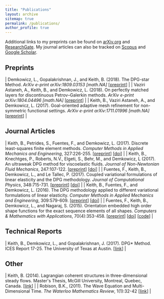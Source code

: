 ```yaml
---
title: "Publications"
layout: archive
sitemap: true
permalink: /publications/
author_profile: true
---
```


Additional links to my preprints can be found on [arXiv.org](https://arxiv.org/find/math/1/au:+Keith_B/0/1/0/all/0/1) and [ResearchGate](https://www.researchgate.net/profile/Brendan_Keith).
My journal articles can also be tracked on [Scopus](https://www.scopus.com/authid/detail.uri?authorId=56699706400) and [Google Scholar](https://scholar.google.com/citations?user=vcSEoi4AAAAJ&hl=en).

## Preprints

| Demkowicz, L., Gopalakrishnan, J., and Keith, B. (2018). The DPG-star Method. _ArXiv e-print arXiv:1809.03153 [math.NA]_ [[preprint](https://arxiv.org/abs/1809.03153)] |
| Vaziri Astaneh, A., Keith, B., and Demkowicz, L. (2018). On perfectly matched layers for discontinuous Petrov–Galerkin methods. _ArXiv e-print arXiv:1804.04496 [math.NA]_ [[preprint](https://arxiv.org/abs/1804.04496)] |
| Keith, B., Vaziri Astaneh, A., and Demkowicz, L. (2017). Goal-oriented adaptive mesh refinement for non-symmetric functional settings. _ArXiv e-print arXiv:1711.01996 [math.NA]_ [[preprint](https://arxiv.org/abs/1711.01996)] |

## Journal Articles

| Keith, B., Petrides, S., Fuentes, F., and Demkowicz, L. (2017). Discrete least-squares finite element methods. _Computer Methods in Applied Mechanics and Engineering_, 327:226-255. [[preprint](https://arxiv.org/abs/1705.02078)] [[doi](https://doi.org/10.1016/j.cma.2017.08.043)] |
| Keith, B., Knechtges, P., Roberts, N.V., Elgeti, S., Behr, M., and Demkowicz, L (2017). An ultraweak DPG method for viscoelastic fluids. _Journal of Non-Newtonian Fluid Mechanics_, 247:107-122. [[preprint](https://arxiv.org/abs/1612.03124)] [[doi](https://doi.org/10.1016/j.jnnfm.2017.06.006)] |
| Fuentes, F., Keith, B., Demkowicz, L., and Le Tallec, P. (2017). Coupled variational formulations of linear elasticity and the DPG methodology. _Journal of Computational Physics_, 348:715-731. [[preprint](https://arxiv.org/abs/1609.08180)] [[doi](https://doi.org/10.1016/j.jcp.2017.07.051)] |
| Keith, B., Fuentes, F., and Demkowicz, L. (2016). The DPG methodology applied to different variational formulations of linear elasticity. _Computer Methods in Applied Mechanics and Engineering_, 309:579-609. [[preprint](https://arxiv.org/abs/1601.07937)] [[doi](https://doi.org/10.1016/j.cma.2016.05.034)] |
| Fuentes, F., Keith, B., Demkowicz, L., and Nagaraj, S. (2015). Orientation embedded high order shape functions for the exact sequence elements of all shapes. _Computers & Mathematics with Applications_, 70(4):353-458. [[preprint](https://arxiv.org/abs/1504.03025)] [[doi](https://doi.org/10.1016/j.camwa.2015.04.027)] [[code](https://github.com/libESEAS/ESEAS)] |

## Technical Reports

| Keith, B., Demkowicz, L., and Gopalakrishnan, J. (2017). DPG* Method. ICES Report 17-25. The University of Texas at Austin. [[link](https://www.ices.utexas.edu/media/reports/2017/1725.pdf)] |

## Other

| Keith, B. (2014). Lagrangian coherent structures in three-dimensional steady flows. Master's Thesis, McGill University, Montreal, Quebec, Canada. [[link](http://digitool.Library.McGill.CA:80/R/-?func=dbin-jump-full&object_id=121521&silo_library=GEN01)] |
| Robison, B.K., (2011). The Wave Equation and Multi-Dimensional Time. _The Waterloo Mathematics Review_, 1(1):32-42 [[link](http://mathreview.uwaterloo.ca/archive/voli/1/robison.pdf)] |




<!-- ## Conference articles

| <img src="/assets/images/PetIGAHyperelasticity.png" width="400px" alt=""> | Bernal, L. M., Calo, V. M., Collier, N., Espinosa, G. A., Fuentes, F., and Mahecha, J. C. (2013). Isogeometric analysis of hyperelastic materials using PetIGA. _Procedia Computer Science_, 18:1604-1613. 2013 International Conference on Computational Science (ICCS). [[doi](https://doi.org/10.1016/j.procs.2013.05.328)] [[code](https://bitbucket.org/dalcinl/petiga/)] |

<br>

# Conference Presentations

Here is a list of the latest talks and posters I've presented.

## Talks

|Insulation integrity for power-dense, medium voltage, electric machinery (with Aleta Wilder). Office of Naval Research (ONR) Peer Review in Controls, Electromagnetism, and Power Electronics. Naval Postgraduate School, Monterey, CA, USA, November, 2017.|
|Discrete least-squares (DLS) and polygonal discontinuous Petrov-Galerkin (PolyDPG) finite element methods. Third Minimum Residual and Least Squares Finite Element Methods Workshop. Portland State University, Portland, OR, USA, October, 2017.|
|Global stability of 2D plane Couette flow beyond the energy stability limit. Texas Applied Mathematics and Engineering Symposium (TAMES). The University of Texas at Austin, Austin, TX, USA, September, 2017.|
|Global stability of two-dimensional plane Couette flow beyond the energy stability limit. 2017 Geophysical Fluid Dynamics Program. Woods Hole Oceanographic Institute (WHOI), Woods Hole, MA, USA, August, 2017.|
|Various applications of the DPG methodology. Oberwolfach Seminar: Discontinuous Petrov-Galerkin Methods. Mathematisches Forschungsinstitut Oberwolfach (MFO, Oberwolfach Research Institute for Mathematics), Oberwolfach, Germany, June, 2017.|
|Using discontinuous minimum residual methods to simulate DMA experiments in linear viscoelasticity. 2017 Finite Element Rodeo. University of Houston, Houston, TX, USA, March, 2017.|
|Using discontinuous minimum residual methods to validate DMA experimental calibration results in linear viscoelasticity. SIAM Conference on Computational Science and Engineering (CSE) 2017. Atlanta, GA, USA, February-March, 2017.|
|Minimum residual methods applied to linear thermoviscoelasticity. The Mathematics of Finite Elements and Applications (MAFELAP) 2016. Brunel University London, London, UK, June, 2016.|
|Minimum residual methods in linear thermoviscoelasticity. 2016 Finite Element Rodeo. Texas A&M University, College St., TX, USA, March, 2016.|
|The DPG methodology applied to various variational formulations of linear elasticity. Second Minimum Residual and Least Squares Finite Element Methods Workshop. Delft University of Technology, Delft, Netherlands, November, 2015.|
|High Order Shape Functions for Exact Sequence Elements of All Shapes. Part II. Pyramid. 13th U.S. National Congress on Computational Mechanics (USNCCM). San Diego, CA, USA, July, 2015.|
|High Order Shape Functions for Exact Sequence Elements of All Shapes. Part II. Pyramid. 2015 Finite Element Rodeo. Southern Methodist University, Dallas, TX, USA, February, 2015.|

## Posters

|<img src="/assets/images/ACSEOden2017.png" width="400px" alt="">|Using discontinuous minimum residual methods to validate DMA experiments of viscoelastic materials. Workshop for Advances in Computational Sciences and Engineering (Oden 80 years). The University of Texas at Austin, Austin, TX, USA, March, 2017.|
|<img src="/assets/images/AMFEBabuska2016.png" width="400px" alt="">|Minimum residual methods in linear thermoviscoelasticity. Workshop for Advances in Mathematics for Finite Elements (Babuška 90 years). The University of Texas at Austin, Austin, TX, USA, March, 2016.|
|<img src="/assets/images/POEMs2015.png" width="400px" alt="">|Pyramid High Order Exact Sequence Shape Functions. Polytopal Element Methods in Mathematics and Engineering. Georgia Institute of Technology, Atlanta, GA, USA, October, 2015.|
|<img src="/assets/images/TAMU2015.png" width="400px" alt="">|Pyramid High Order Exact Sequence Shape Functions. Advanced Numerical Methods in the Mathematical Sciences. Texas A&M University, College St., TX, USA, May, 2015.|
|<img src="/assets/images/HOFEIM2014.png" width="400px" alt="">|Orientation Embedded Finite Element (FE) Shape Functions for the Exact Sequence Elements of All Shapes. Sixth International Workshop on High-Order Finite Element and Isogeometric Methods (HOFEIM). Frauenchiemsee Island, Germany, July, 2014.| -->